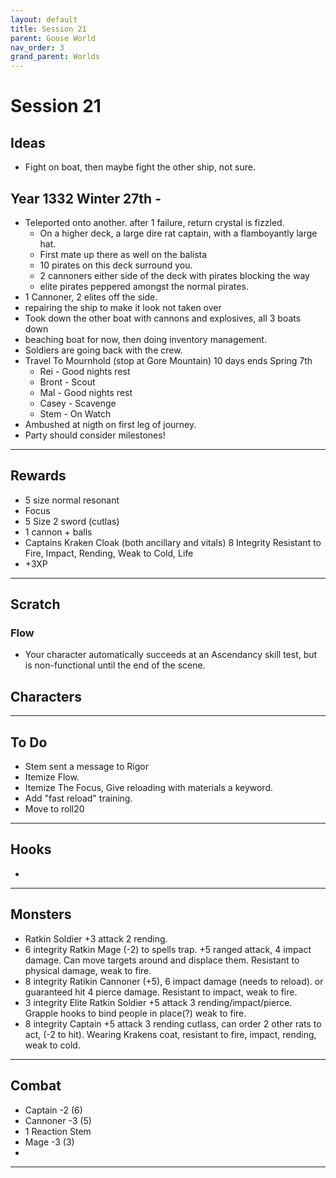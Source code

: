 ```yaml
---
layout: default
title: Session 21
parent: Goose World
nav_order: 3
grand_parent: Worlds
---
```

# Session 21
## Ideas
* Fight on boat, then maybe fight the other ship, not sure. 

## Year 1332 Winter 27th -  
* Teleported onto another. after 1 failure, return crystal is fizzled.
	* On a higher deck, a large dire rat captain, with a flamboyantly large hat.
	* First mate up there as well on the balista
	* 10 pirates on this deck surround you.
	* 2 cannoners either side of the deck with pirates blocking the way
	* elite pirates peppered amongst the normal pirates.
* 1 Cannoner, 2 elites off the side.
* repairing the ship to make it look not taken over
* Took down the other boat with cannons and explosives, all 3 boats down
* beaching boat for now, then doing inventory management.
* Soldiers are going back with the crew.
* Travel To Mournhold (stop at Gore Mountain) 10 days ends Spring 7th
	* Rei - Good nights rest
	* Bront - Scout
	* Mal - Good nights rest
	* Casey - Scavenge 
	* Stem - On Watch
* Ambushed at nigth on first leg of journey.
* Party should consider milestones!


---

## Rewards
* 5 size normal resonant
* Focus
* 5 Size 2 sword (cutlas)
* 1 cannon + balls
* Captains Kraken Cloak (both ancillary and vitals) 8 Integrity Resistant to Fire, Impact, Rending, Weak to Cold, Life
* +3XP



---
## Scratch
### Flow
* Your character automatically succeeds at an Ascendancy skill test, but is non-functional until the end of the scene.


## Characters

 

---

## To Do
* Stem sent a message to Rigor
* Itemize Flow.
* Itemize The Focus, Give reloading with materials a keyword.
* Add "fast reload" training.
* Move to roll20




---

## Hooks
* 


---

## Monsters
* Ratkin Soldier +3 attack 2 rending.
* 6 integrity Ratkin Mage (-2) to spells trap. +5 ranged attack, 4 impact damage. Can move targets around and displace them. Resistant to physical damage, weak to fire.
* 8 integrity Ratikin Cannoner (+5), 6 impact damage (needs to reload). or guaranteed hit 4 pierce damage. Resistant to impact, weak to fire.
* 3 integrity Elite Ratkin Soldier +5 attack 3 rending/impact/pierce. Grapple hooks to bind people in place(?) weak to fire.
* 8 integrity Captain +5 attack 3 rending cutlass, can order 2 other rats to act, (-2 to hit). Wearing Krakens coat, resistant to fire, impact, rending, weak to cold. 
---

## Combat
* Captain -2 (6)
* Cannoner -3 (5)
* 1 Reaction Stem
* Mage -3 (3)
* 

---
